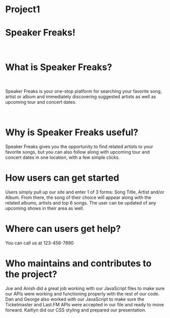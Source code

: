 # Project1
<!-- What the project does
Why the project is useful
How users can get started with the project
Where users can get help with your project
Who maintains and contributes to the project -->

# Speaker Freaks!
<br>

# What is Speaker Freaks?
<br>

Speaker Freaks is your one-stop platform for searching your favorite song, artist or album and immediately discovering suggested artists as well as upcoming tour and concert dates.

<br>

# Why is Speaker Freaks useful?

Speaker Freaks gives you the opportunity to find related artists to your favorite songs, but you can also follow along with upcoming tour and concert dates in one location, with a few simple clicks. 

# How users can get started

Users simply pull up our site and enter 1 of 3 forms: Song Title, Artist and/or Album. From there, the song of their choice will appear along with the related albums, artists and top 6 songs. The user can be updated of any upcoming shows in their area as well. 

# Where can users get help?

You can call us at 123-456-7890 

# Who maintains and contributes to the project?

Joe and Anish did a great job working with our JavaScript files to make sure our APIs were working and functioning properly with the rest of our code. Dan and George also worked with our JavaScript to make sure the Ticketmaster and Last.FM APIs were accepted in our file and ready to move forward. Kaitlyn did our CSS styling and prepared our presentation. 

